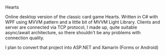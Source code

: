 Hearts

Online desktop version of the classic card game Hearts. 
Written in C# with WPF using MVVM pattern and a little bit of MVVM Light Library.
Clients and server are connected via TCP protocol, I made up, quite suitable async/await architecture, so there shouldn't be any problems with connection quality.

I plan to convert that project into ASP.NET and Xamarin (Forms or Android)
